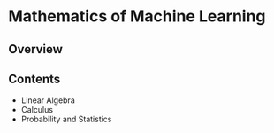 Mathematics of Machine Learning
====

## Overview

## Contents

* Linear Algebra
* Calculus
* Probability and Statistics
